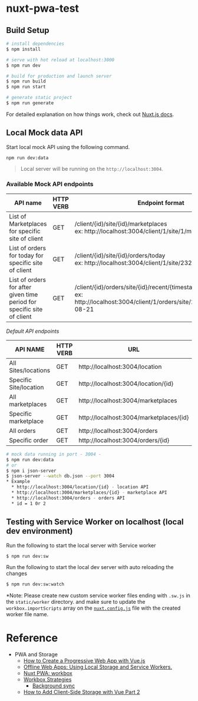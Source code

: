 # nuxt-pwa-test

## Build Setup

```bash
# install dependencies
$ npm install

# serve with hot reload at localhost:3000
$ npm run dev

# build for production and launch server
$ npm run build
$ npm run start

# generate static project
$ npm run generate
```

For detailed explanation on how things work, check out [Nuxt.js docs](https://nuxtjs.org).

## Local Mock data API

Start local mock API using the following command.

`npm run dev:data`

> Local server will be running on the `http://localhost:3004`.

### Available Mock API endpoints

|API name|HTTP VERB|Endpoint format|
|-|-|-|
|List of Marketplaces for specific site of client|GET|/client/{id}/site/{id}/marketplaces <br> ex: http://localhost:3004/client/1/site/1/marketplaces|
|List of orders for today for specific site of client|GET|/client/{id}/site/{id}/orders/today <br> ex: http://localhost:3004/client/1/site/2323/orders/today|
|List of orders for after given time period for specific site of client|GET|/client/{id}/orders/site/{id}/recent/{timestamp} <br> ex: http://localhost:3004/client/1/orders/site/2323/recent/2021-08-21

*Default API endpoints*

|API NAME|HTTP VERB|URL|
|-|-|-|
|All Sites/locations|GET|http://localhost:3004/location|
|Specific Site/location|GET|http://localhost:3004/location/{id}|
|All marketplaces|GET|http://localhost:3004/marketplaces|
|Specific marketplace|GET|http://localhost:3004/marketplaces/{id}|
|All orders|GET|http://localhost:3004/orders|
|Specific order|GET|http://localhost:3004/orders/{id}|


```bash
# mock data running in port - 3004 - 
$ npm run dev:data
# or
$ npm i json-server
$ json-server --watch db.json --port 3004
* Example
  * http://localhost:3004/location/{id} - location API
  * http://localhost:3004/marketplaces/{id} - marketplace API
  * http://localhost:3004/orders - orders API
  * id = 1 0r 2
```

## Testing with Service Worker on localhost (local dev environment)

Run the following to start the local server with Service worker

```bash
$ npm run dev:sw
```
Run the following to start the local dev server with auto reloading the changes

```bash
$ npm run dev:sw:watch
```

*Note: 
Please create new custom service worker files ending with `.sw.js` in the `static/worker` directory.
and make sure to update the `workbox.importScripts` array on the [`nuxt.config.js`](#nuxt.config.js) file with the created worker file name.

# Reference

- PWA and Storage
    - [How to Create a Progressive Web App with Vue.js](https://javascript.plainenglish.io/how-to-create-a-progressive-web-app-with-vue-js-7086cbf87a43)
    - [Offline Web Apps: Using Local Storage and Service Workers.](https://medium.com/@onejohi/offline-web-apps-using-local-storage-and-service-workers-5d40467117b9)
    - [Nuxt PWA: workbox](https://pwa.nuxtjs.org/workbox)
    - [Workbox Strategies](https://developers.google.com/web/tools/workbox/modules/workbox-strategies)
        - [Background sync](https://developers.google.com/web/tools/workbox/modules/workbox-background-sync)
    - [How to Add Client-Side Storage with Vue Part 2](https://medium.com/@mntlmaxi/make-your-vue-app-last-with-indexeddb-66f02708830e)